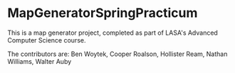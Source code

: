 # MapGeneratorSpringPracticum
This is a map generator project, completed as part of LASA's Advanced Computer Science course.

The contributors are:
    Ben Woytek,
    Cooper Roalson,
    Hollister Ream,
    Nathan Williams,
    Walter Auby
